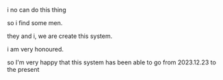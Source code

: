 i no can do this thing

so i find some men.

they and i, we are create this system.

i am very honoured.

so I'm very happy that this system has been able to go from 2023.12.23 to the present
